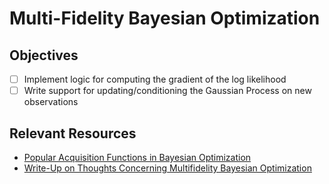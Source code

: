 # Multi-Fidelity Bayesian Optimization

## Objectives
- [ ] Implement logic for computing the gradient of the log likelihood
- [ ] Write support for updating/conditioning the Gaussian Process on new observations

## Relevant Resources
- [Popular Acquisition Functions in Bayesian Optimization](https://ekamperi.github.io/machine%20learning/2021/06/11/acquisition-functions.html#upper-confidence-bound-ucb)
- [Write-Up on Thoughts Concerning Multifidelity Bayesian Optimization](https://www.overleaf.com/project/65d9077272a931242684d11f)
